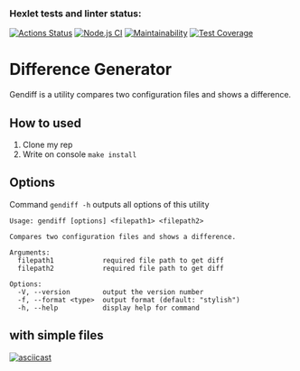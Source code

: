 ### Hexlet tests and linter status:
[![Actions Status](https://github.com/kawasakidrip/frontend-project-46/workflows/hexlet-check/badge.svg)](https://github.com/kawasakidrip/frontend-project-46/actions)
[![Node.js CI](https://github.com/kawasakidrip/frontend-project-46/actions/workflows/node.js.yml/badge.svg)](https://github.com/kawasakidrip/frontend-project-46/actions/workflows/node.js.yml)
[![Maintainability](https://api.codeclimate.com/v1/badges/b8f771fa2046bb459dd7/maintainability)](https://codeclimate.com/github/kawasakidrip/frontend-project-46/maintainability)
[![Test Coverage](https://api.codeclimate.com/v1/badges/b8f771fa2046bb459dd7/test_coverage)](https://codeclimate.com/github/kawasakidrip/frontend-project-46/test_coverage)
# Difference Generator 
Gendiff is a utility compares two configuration files and shows a difference.
## How to used
1. Clone my rep
2. Write on console `make install`
## Options
Command `gendiff -h` outputs all options of this utility
    
    Usage: gendiff [options] <filepath1> <filepath2>

    Compares two configuration files and shows a difference.

    Arguments:
      filepath1            required file path to get diff
      filepath2            required file path to get diff

    Options:
      -V, --version        output the version number
      -f, --format <type>  output format (default: "stylish")
      -h, --help           display help for command

## with simple files
[![asciicast](https://asciinema.org/a/f1032XJvnmjiYu44piFaJ8RHA.svg)](https://asciinema.org/a/f1032XJvnmjiYu44piFaJ8RHA)